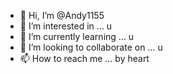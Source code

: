 - 👋 Hi, I’m @Andy1155
- 👀 I’m interested in ... u
- 🌱 I’m currently learning ... u
- 💞️ I’m looking to collaborate on ... u
- 📫 How to reach me ... by heart

<!---
Andy1155/Andy1155 is a ✨ special ✨ repository because its `README.md` (this file) appears on your GitHub profile.
You can click the Preview link to take a look at your changes.
--->
